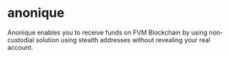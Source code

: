 # anonique
Anonique enables you to receive funds on FVM Blockchain by using non-custodial solution using stealth addresses without revealing your real account.
